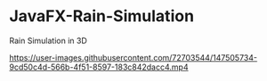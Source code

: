 # JavaFX-Rain-Simulation
Rain Simulation in 3D


https://user-images.githubusercontent.com/72703544/147505734-9cd50c4d-566b-4f51-8597-183c842dacc4.mp4

